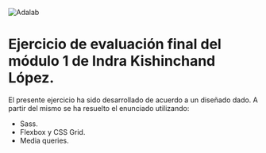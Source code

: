 ![Adalab](https://beta.adalab.es/resources/images/adalab-logo-155x61-bg-white.png)

# Ejercicio de evaluación final del módulo 1 de Indra Kishinchand López.

El presente ejercicio ha sido desarrollado de acuerdo a un diseñado dado. A partir del mismo se ha resuelto el enunciado utilizando:

- Sass.
- Flexbox y CSS Grid.
- Media queries.
